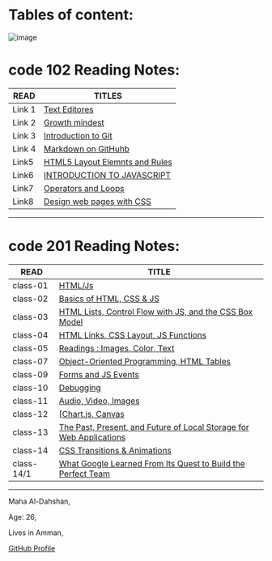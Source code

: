 # Tables of content:


![image](https://akm-img-a-in.tosshub.com/indiatoday/images/story/202012/chris-ried-ieic5Tq8YMk-unsplas_1200x768.jpeg?bEhcYQAShJnLf0Mtu4JYq8YzICfhz2rB&size=770:433)




# code 102 Reading Notes:

|READ   | TITLES                                |
|------ |---------------------------------------|
|Link 1 |[Text Editores](Link1)                 |
|Link 2 |[Growth mindest](Link1)                |
|Link 3 |[Introduction to Git](Link3)           |
|Link 4 |[Markdown on GitHuhb](Link4)           |
|Link5  |[HTML5 Layout Elemnts and Rules](Link5)|
|Link6  |[INTRODUCTION TO JAVASCRIPT](Link6)    |
|Link7  |[Operators and Loops](Link7)           |
|Link8  | [Design web pages with CSS](Link8)    |

* **

# code 201 Reading Notes:

|READ      |       TITLE                                                                   |
|-----------|-------------------------------------------------------------------------------|
|class-01   |[HTML/Js](class-01)                                                            |
|class-02   |[Basics of HTML, CSS & JS](class-02)                                           |
|class-03   |[HTML Lists, Control Flow with JS, and the CSS Box Model](class-03)            |
|class-04   |[HTML Links, CSS Layout, JS Functions](class-04)                               |
|class-05   |[Readings : Images, Color, Text](class-05)                                     |
|class-07   |[Object-Oriented Programming, HTML Tables](class-07)                           |
|class-09   |[Forms and JS Events](class-09)                                                |
|class-10   |[Debugging](class-10)                                                          |
|class-11   |[Audio, Video, Images](class-11)                                               |
|class-12   |[[Chart.js, Canvas](class-12)                                                  |
|class-13   |[The Past, Present, and Future of Local Storage for Web Applications](class-13)|
|class-14   |[CSS Transitions & Animations](class-14)                                       |
|class-14/1 |[What Google Learned From Its Quest to Build the Perfect Team](class-14/01)    |                                   |

* ** 
Maha Al-Dahshan,

Age: 26,

Lives in Amman,



[GitHub Profile](https://github.com/mahadahshan11)